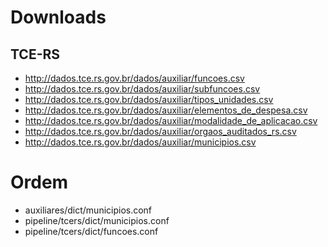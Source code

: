 
# Downloads

## TCE-RS

- http://dados.tce.rs.gov.br/dados/auxiliar/funcoes.csv
- http://dados.tce.rs.gov.br/dados/auxiliar/subfuncoes.csv
- http://dados.tce.rs.gov.br/dados/auxiliar/tipos_unidades.csv
- http://dados.tce.rs.gov.br/dados/auxiliar/elementos_de_despesa.csv
- http://dados.tce.rs.gov.br/dados/auxiliar/modalidade_de_aplicacao.csv
- http://dados.tce.rs.gov.br/dados/auxiliar/orgaos_auditados_rs.csv
- http://dados.tce.rs.gov.br/dados/auxiliar/municipios.csv

# Ordem
- auxiliares/dict/municipios.conf
- pipeline/tcers/dict/municipios.conf
- pipeline/tcers/dict/funcoes.conf

